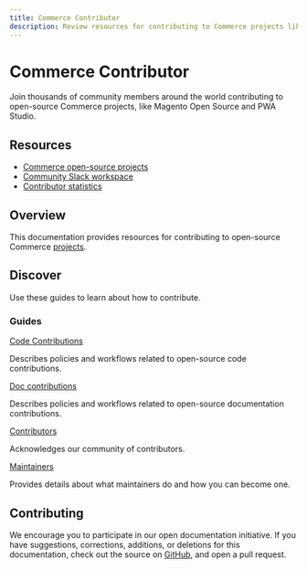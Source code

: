 ```yaml
---
title: Commerce Contributor
description: Review resources for contributing to Commerce projects like Magento Open Source.
---
```


<Hero slots="heading, text" background="rgb(244, 111, 37)"/>

# Commerce Contributor

Join thousands of community members around the world contributing to open-source Commerce projects, like Magento Open Source and PWA Studio.

<Resources slots="heading, links"/>

## Resources

*  [Commerce open-source projects](https://developer.adobe.com/open/magento)
*  [Community Slack workspace](https://opensource.magento.com/slack)
*  [Contributor statistics](https://developer.adobe.com/open/magento/statistic)

## Overview

This documentation provides resources for contributing to open-source Commerce [projects](https://developer.adobe.com/open/magento).

## Discover

Use these guides to learn about how to contribute.

<DiscoverBlock slots="heading, link, text"/>

### Guides

[Code Contributions](guides/code-contributions/)

Describes policies and workflows related to open-source code contributions.

<DiscoverBlock slots="link, text"/>

[Doc contributions](guides/doc-contributions/)

Describes policies and workflows related to open-source documentation contributions.

<DiscoverBlock slots="link, text"/>

[Contributors](guides/contributors/)

Acknowledges our community of contributors.

<DiscoverBlock slots="link, text"/>

[Maintainers](guides/maintainers/)

Provides details about what maintainers do and how you can become one.

<DiscoverBlock width="100%" slots="heading, link, text"/>

## Contributing

We encourage you to participate in our open documentation initiative. If you have suggestions, corrections, additions, or deletions for this documentation, check out the source on [GitHub](https://github.com/adobedocs/commerce-contributor), and open a pull request.

